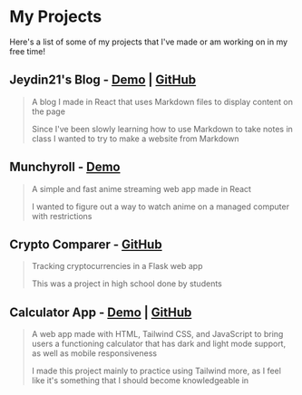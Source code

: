 # My Projects
Here's a list of some of my projects that I've made or am working on in my free time!

## Jeydin21's Blog - [Demo](/) | [GitHub](https://github.com/Jeydin21/blog)
<blockquote>
A blog I made in React that uses Markdown files to display content on the page

Since I've been slowly learning how to use Markdown to take notes in class I wanted to try to make a website from Markdown
</blockquote>

## Munchyroll - [Demo](https://anime.j21.dev)
<blockquote>
A simple and fast anime streaming web app made in React

I wanted to figure out a way to watch anime on a managed computer with restrictions
</blockquote>

## Crypto Comparer - [GitHub](https://github.com/Jeydin21/Crypto-Comparer)
<blockquote>
Tracking cryptocurrencies in a Flask web app

This was a project in high school done by students
</blockquote>

## Calculator App - [Demo](https://calc.j21.dev) | [GitHub](https://github.com/Jeydin21/Calculator-App)
<blockquote>
A web app made with HTML, Tailwind CSS, and JavaScript to bring users a functioning calculator that has dark and light mode support, as well as mobile responsiveness

I made this project mainly to practice using Tailwind more, as I feel like it's something that I should become knowledgeable in
</blockquote>